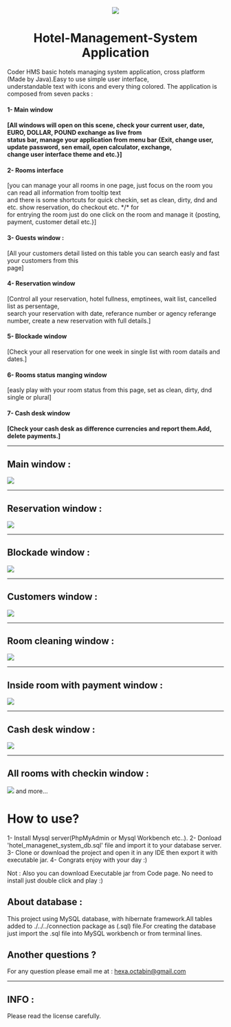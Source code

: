 <div align="center">
<img src="https://github.com/Coder-ACJHP/Hotel-Management-System/blob/master/src/com/coder/hms/icons/main_logo(128X12).png">
  <h1>Hotel-Management-System Application</h1>  
</div>    
                                                                                                                          

Coder HMS basic hotels managing system application, cross platform (Made by Java).Easy to use simple user interface,<br>
understandable text with icons and every thing colored. The application is composed from seven packs : <br>
<h4>1- Main window <h4>[All windows will open on this scene, check your current user, date, EURO, DOLLAR, POUND exchange as live from <br> status bar, manage your application from menu bar {Exit, change user, update password, sen email, open calculator, exchange, <br>
change user interface theme and etc.}]

<h4>2- Rooms interface </h4>[you can manage your all rooms in one page, just focus on the room you can read all information from tooltip text <br> and there is some shortcuts for quick checkin, set as clean, dirty, dnd and etc. show reservation, do checkout etc. */* for<br>
for entrying the room just do one click on the room and manage it {posting, payment, customer  detail etc.}]

<h4>3- Guests window : </h4>[All your customers detail listed on this table you can search easly and fast your customers from this <br>
page]

<h4>4- Reservation window </h4>[Control all your reservation, hotel fullness, emptinees, wait list, cancelled list as persentage, <br>
search your reservation with date, referance number or agency referange number, create a new reservation with full details.]

<h4>5- Blockade window </h4>[Check your all reservation for one week in single list with room datails and dates.]

<h4>6- Rooms status manging window </h4>[easly play with your room status from this page, set as clean, dirty, dnd single or plural]

<h4>7- Cash desk window <h4>[Check your cash desk as difference currencies and report them.Add, delete payments.]
<hr>
<h2>Main window : </h2>

<img src="https://github.com/Coder-ACJHP/Hotel-Management-System/blob/master/src/Screenshots/Main_Window.png">
<hr>
<h2>Reservation window : </h2>

<img src="https://github.com/Coder-ACJHP/Hotel-Management-System/blob/master/src/Screenshots/Reservation_window.png">
<hr>
<h2>Blockade window : </h2>

<img src="https://github.com/Coder-ACJHP/Hotel-Management-System/blob/master/src/Screenshots/Blockade_window.png">
<hr>
<h2>Customers window : </h2>

<img src="https://github.com/Coder-ACJHP/Hotel-Management-System/blob/master/src/Screenshots/Customers_window.png">
<hr>
<h2>Room cleaning window : </h2>

<img src="https://github.com/Coder-ACJHP/Hotel-Management-System/blob/master/src/Screenshots/Room_cleaning_window.png">
<hr>
<h2>Inside room with payment window : </h2>

<img src="https://github.com/Coder-ACJHP/Hotel-Management-System/blob/master/src/Screenshots/Room_inside_payment.png">
<hr>
<h2>Cash desk window : </h2>

<img src="https://github.com/Coder-ACJHP/Hotel-Management-System/blob/master/src/Screenshots/Cash_desk.png">
<hr>
<h2>All rooms with checkin window : </h2>

<img src="https://github.com/Coder-ACJHP/Hotel-Management-System/blob/master/src/Screenshots/Ekran%20Resmi%202017-07-31%2013.12.22.png">
and more...

<h1>How to use?</h1>
1- Install Mysql server(PhpMyAdmin or Mysql Workbench etc..).
2- Donload 'hotel_managenet_system_db.sql' file and import it to your database server.
3- Clone or download the project and open it in any IDE then export it with executable jar.
4- Congrats enjoy with your day :)

Not : Also you can download Executable jar from Code page. No need to install just double click and play :)

<h2>About database : </h2>
This project using MySQL database, with hibernate framework.All tables added to ./../../connection package as (.sql)
file.For creating the database just import the .sql file into MySQL workbench or from terminal lines.

<h2>Another questions ?</h2> 
For any question please email me at : <a href="mailto:hexa.octabin@gmail.com">hexa.octabin@gmail.com</a>
<hr>
<h2>INFO : </h2>Please read the license carefully.

